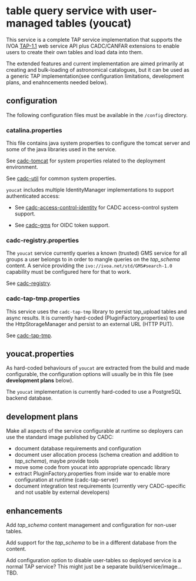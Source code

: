 # table query service with user-managed tables (youcat)

This service is a complete TAP service implementation that supports the
IVOA <a href="http://www.ivoa.net/documents/TAP/20190927/">TAP-1.1</a> web 
service API plus CADC/CANFAR extensions to enable users to create their own 
tables and load data into them. 

The extended features and current implementation are aimed primarily at 
creating and bulk-loading of astronomical catalogues, but it can be used 
as a generic TAP implementation(see configuration limitations, development
plans, and enahncements needed below).

## configuration

The following configuration files must be available in the `/config` directory.

### catalina.properties

This file contains java system properties to configure the tomcat server and some
of the java libraries used in the service.

See <a href="https://github.com/opencadc/docker-base/tree/master/cadc-tomcat">cadc-tomcat</a>
for system properties related to the deployment environment.

See <a href="https://github.com/opencadc/core/tree/master/cadc-util">cadc-util</a>
for common system properties. 

`youcat` includes multiple IdentityManager implementations to support authenticated access:
 - See <a href="https://github.com/opencadc/ac/tree/master/cadc-access-control-identity">cadc-access-control-identity</a> for CADC access-control system support.
  
 - See <a href="https://github.com/opencadc/ac/tree/master/cadc-gms">cadc-gms</a> for OIDC token support.

### cadc-registry.properties

The `youcat` service currently queries a known (trusted) GMS service for all groups a user belongs to
in order to mangle queries on the *tap_schema* content. A service providing the 
`ivo://ivoa.net/std/GMS#search-1.0` capability must be configured here for that to work.

See <a href="https://github.com/opencadc/reg/tree/master/cadc-registry">cadc-registry</a>.

### cadc-tap-tmp.properties

This service uses the `cadc-tap-tmp` library to persist tap_upload tables and async results. It is currently
hard-coded (PluginFactory.properties) to use the HttpStorageManager and persist to an external URL (HTTP PUT).

See <a href="https://github.com/opencadc/tap/tree/master/cadc-tap-tmp">cadc-tap-tmp</a>.

## youcat.properties

As hard-coded behaviours of `youcat` are extracted from the build and made configurable,
the configuration options will usually be in this file (see **development plans** below).

The `youcat` implementation is currently hard-coded to use a PostgreSQL backend database.

## development plans

Make all aspects of the service configurable at runtime so deployers can use
the standard image published by CADC:

- document database requirements and configuration
- document user allocation process (schema creation and addition to *tap_schema*), maybe provide tools
- move some code from youcat into appropriate opencadc library
- extract PluginFactory.properties from inside war to enable more configuration at runtime (cadc-tap-server)
- document integration test requirements (currently very CADC-specific and not usable by external developers)

## enhancements

Add *tap_schema* content management and configuration for non-user tables.

Add support for the *tap_schema* to be in a different database from the content.

Add configuration option to disable user-tables so deployed service is a normal TAP service? This might just be
a separate build/service/image... TBD.







